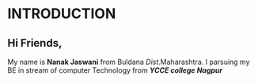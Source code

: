 # INTRODUCTION
## Hi Friends,
My name is **Nanak Jaswani** from Buldana *Dist*.Maharashtra. 
I parsuing my BE in stream of computer Technology from _**YCCE college Nagpur**_
